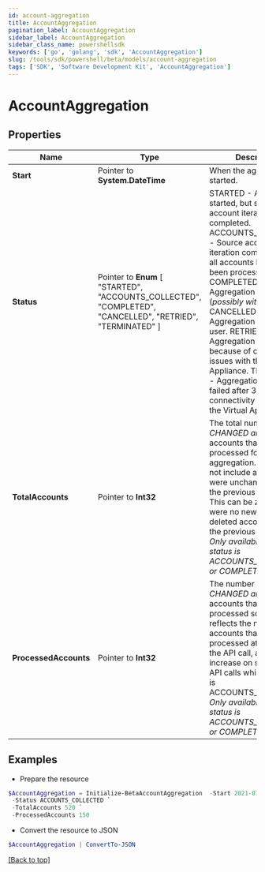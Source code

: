 ```yaml
---
id: account-aggregation
title: AccountAggregation
pagination_label: AccountAggregation
sidebar_label: AccountAggregation
sidebar_class_name: powershellsdk
keywords: ['go', 'golang', 'sdk', 'AccountAggregation'] 
slug: /tools/sdk/powershell/beta/models/account-aggregation
tags: ['SDK', 'Software Development Kit', 'AccountAggregation']
---
```



# AccountAggregation

## Properties

Name | Type | Description | Notes
------------ | ------------- | ------------- | -------------
**Start** |  Pointer to **System.DateTime** | When the aggregation started. | [optional] 
**Status** |  Pointer to  **Enum** [  "STARTED",    "ACCOUNTS_COLLECTED",    "COMPLETED",    "CANCELLED",    "RETRIED",    "TERMINATED" ] | STARTED - Aggregation started, but source account iteration has not completed.  ACCOUNTS_COLLECTED - Source account iteration completed, but all accounts have not yet been processed.  COMPLETED - Aggregation completed (*possibly with errors*).  CANCELLED - Aggregation cancelled by user.  RETRIED - Aggregation retried because of connectivity issues with the Virtual Appliance.  TERMINATED - Aggregation marked as failed after 3 tries after connectivity issues with the Virtual Appliance.  | [optional] 
**TotalAccounts** |  Pointer to **Int32** | The total number of *NEW, CHANGED and DELETED* accounts that need to be processed for this aggregation. This does not include accounts that were unchanged since the previous aggregation. This can be zero if there were no new, changed or deleted accounts since the previous aggregation. *Only available when status is ACCOUNTS_COLLECTED or COMPLETED.* | [optional] 
**ProcessedAccounts** |  Pointer to **Int32** | The number of *NEW, CHANGED and DELETED* accounts that have been processed so far. This reflects the number of accounts that have been processed at the time of the API call, and may increase on subsequent API calls while the status is ACCOUNTS_COLLECTED. *Only available when status is ACCOUNTS_COLLECTED or COMPLETED.* | [optional] 

## Examples

- Prepare the resource
```powershell
$AccountAggregation = Initialize-BetaAccountAggregation  -Start 2021-01-31T14:30:05.104Z `
 -Status ACCOUNTS_COLLECTED `
 -TotalAccounts 520 `
 -ProcessedAccounts 150
```

- Convert the resource to JSON
```powershell
$AccountAggregation | ConvertTo-JSON
```


[[Back to top]](#) 

